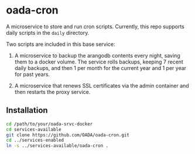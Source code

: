 # oada-cron
A microservice to store and run cron scripts. Currently, this repo supports daily scripts in the `daily` directory.

Two scripts are included in this base service:
1) A microservice to backup the arangodb contents every night, saving them to a docker volume.  The service rolls
backups, keeping 7 recent daily backups, and then 1 per month for the current year and 1 per year for past years.

2) A microservice that renews SSL certificates via the admin container and then restarts the proxy service.

## Installation
```bash
cd /path/to/your/oada-srvc-docker
cd services-available
git clone https://github.com/OADA/oada-cron.git
cd ../services-enabled
ln -s ../services-available/oada-cron .
```

